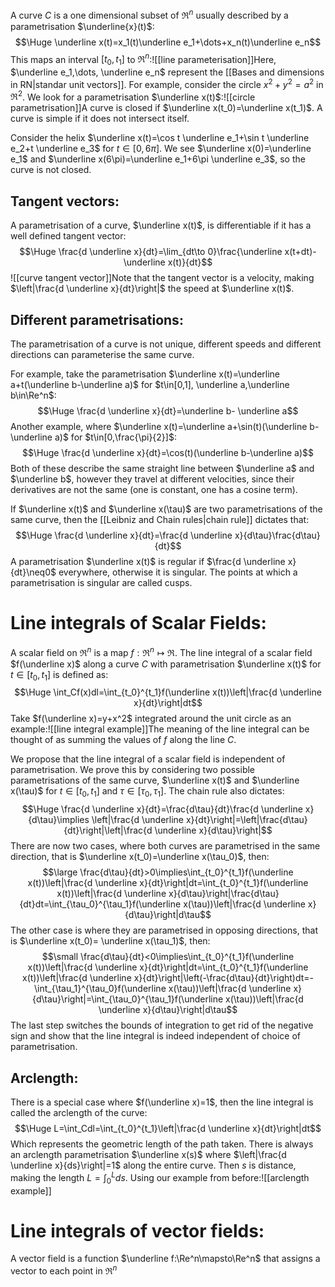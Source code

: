 A curve $C$ is a one dimensional subset of $\Re^n$ usually described by a parametrisation $\underline{x}(t)$:$$\Huge \underline x(t)=x_1(t)\underline e_1+\dots+x_n(t)\underline e_n$$This maps an interval $[t_0,t_1]$ to $\Re^n$:![[line parameterisation]]Here, $\underline e_1,\dots, \underline e_n$ represent the [[Bases and dimensions in RN|standar unit vectors]]. For example, consider the circle $x^2+y^2=a^2$ in $\Re^2$. We look for a parametrisation $\underline x(t)$:![[circle parametrisation]]A curve is closed if $\underline x(t_0)=\underline x(t_1)$. A curve is simple if it does not intersect itself. 

Consider the helix $\underline x(t)=\cos t \underline e_1+\sin t \underline e_2+t \underline e_3$ for $t\in[0,6\pi]$. We see $\underline x(0)=\underline e_1$ and $\underline x(6\pi)=\underline e_1+6\pi \underline e_3$, so the curve is not closed.

## Tangent vectors:

A parametrisation of a curve, $\underline x(t)$, is differentiable if it has a well defined tangent vector:$$\Huge \frac{d \underline x}{dt}=\lim_{dt\to 0}\frac{\underline x(t+dt)-\underline x(t)}{dt}$$![[curve tangent vector]]Note that the tangent vector is a velocity, making $\left|\frac{d \underline x}{dt}\right|$ the speed at $\underline x(t)$.

## Different parametrisations:

The parametrisation of a curve is not unique, different speeds and different directions can parameterise the same curve. 

For example, take the parametrisation $\underline x(t)=\underline a+t(\underline b-\underline a)$ for $t\in[0,1], \underline a,\underline b\in\Re^n$:$$\Huge \frac{d \underline x}{dt}=\underline b- \underline a$$Another example, where $\underline x(t)=\underline a+\sin(t)(\underline b-\underline a)$ for $t\in[0,\frac{\pi}{2}]$:$$\Huge \frac{d \underline x}{dt}=\cos(t)(\underline b-\underline a)$$Both of these describe the same straight line between $\underline a$ and $\underline b$, however they travel at different velocities, since their derivatives are not the same (one is constant, one has a cosine term).

If $\underline x(t)$ and $\underline x(\tau)$ are two parametrisations of the same curve, then the [[Leibniz and Chain rules|chain rule]] dictates that:$$\Huge \frac{d \underline x}{dt}=\frac{d \underline x}{d\tau}\frac{d\tau}{dt}$$
A parametrisation $\underline x(t)$ is regular if $\frac{d \underline x}{dt}\neq0$ everywhere, otherwise it is singular. The points at which a parametrisation is singular are called cusps.

# Line integrals of Scalar Fields:

A scalar field on $\Re^n$ is a map $f:\Re^n\mapsto\Re$. The line integral of a scalar field $f(\underline x)$ along a curve $C$ with parametrisation $\underline x(t)$ for $t\in[t_0,t_1]$ is defined as:$$\Huge \int_Cf(x)dl=\int_{t_0}^{t_1}f(\underline x(t))\left|\frac{d \underline x}{dt}\right|dt$$Take $f(\underline x)=y+x^2$ integrated around the unit circle as an example:![[line integral example]]The meaning of the line integral can be thought of as summing the values of $f$ along the line $C$.

We propose that the line integral of a scalar field is independent of parametrisation. We prove this by considering two possible parametrisations of the same curve, $\underline x(t)$ and $\underline x(\tau)$ for $t\in[t_0,t_1]$ and $\tau\in[\tau_0,\tau_1]$. The chain rule also dictates:$$\Huge \frac{d \underline x}{dt}=\frac{d\tau}{dt}\frac{d \underline x}{d\tau}\implies \left|\frac{d \underline x}{dt}\right|=\left|\frac{d\tau}{dt}\right|\left|\frac{d \underline x}{d\tau}\right|$$There are now two cases, where both curves are parametrised in the same direction, that is $\underline x(t_0)=\underline x(\tau_0)$, then:$$\large \frac{d\tau}{dt}>0\implies\int_{t_0}^{t_1}f(\underline x(t))\left|\frac{d \underline x}{dt}\right|dt=\int_{t_0}^{t_1}f(\underline x(t))\left|\frac{d \underline x}{d\tau}\right|\frac{d\tau}{dt}dt=\int_{\tau_0}^{\tau_1}f(\underline x(\tau))\left|\frac{d \underline x}{d\tau}\right|d\tau$$The other case is where they are parametrised in opposing directions, that is $\underline x(t_0)= \underline x(\tau_1)$, then:$$\small \frac{d\tau}{dt}<0\implies\int_{t_0}^{t_1}f(\underline x(t))\left|\frac{d \underline x}{dt}\right|dt=\int_{t_0}^{t_1}f(\underline x(t))\left|\frac{d \underline x}{dt}\right|\left(-\frac{d\tau}{dt}\right)dt=-\int_{\tau_1}^{\tau_0}f(\underline x(\tau))\left|\frac{d \underline x}{d\tau}\right|=\int_{\tau_0}^{\tau_1}f(\underline x(\tau))\left|\frac{d \underline x}{d\tau}\right|d\tau$$The last step switches the bounds of integration to get rid of the negative sign and show that the line integral is indeed independent of choice of parametrisation.

## Arclength:

There is a special case where $f(\underline x)=1$, then the line integral is called the arclength of the curve:$$\Huge L=\int_Cdl=\int_{t_0}^{t_1}\left|\frac{d \underline x}{dt}\right|dt$$Which represents the geometric length of the path taken. There is always an arclength parametrisation $\underline x(s)$ where $\left|\frac{d \underline x}{ds}\right|=1$ along the entire curve. Then $s$ is distance, making the length $L=\int_0^Lds$. Using our example from before:![[arclength example]]
# Line integrals of vector fields:

A vector field is a function $\underline f:\Re^n\mapsto\Re^n$ that assigns a vector to each point in $\Re^n$